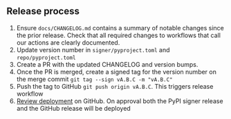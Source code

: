 ## Release process

1. Ensure `docs/CHANGELOG.md` contains a summary of notable changes since the
   prior release. Check that all required changes to workflows that
   call our actions are clearly documented.
2. Update version number in `signer/pyproject.toml` and `repo/pyproject.toml`
3. Create a PR with the updated CHANGELOG and version bumps.
4. Once the PR is merged, create a signed tag for the version number on the merge commit
  `git tag --sign vA.B.C -m "vA.B.C"`
6. Push the tag to GitHub `git push origin vA.B.C`. This triggers release workflow
7. [Review deployment](https://docs.github.com/en/actions/managing-workflow-runs/reviewing-deployments)
on GitHub. On approval both the PyPI signer release and the GitHub release will be deployed
